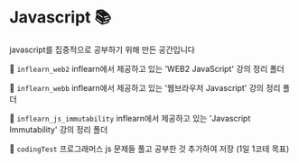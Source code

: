 # Javascript 📚
javascript를 집중적으로 공부하기 위해 만든 공간입니다 

📕 `inflearn_web2`  inflearn에서 제공하고 있는 'WEB2 JavaScript' 강의 정리 폴더

📙 `inflearn_webb`  inflearn에서 제공하고 있는 '웹브라우저 Javascript' 강의 정리 폴더

📗 `inflearn_js_immutability`  inflearn에서 제공하고 있는 'Javascript Immutability' 강의 정리 폴더

📘 `codingTest`  프로그래머스 js 문제들 풀고 공부한 것 추가하여 저장 (1일 1코테 목표)

